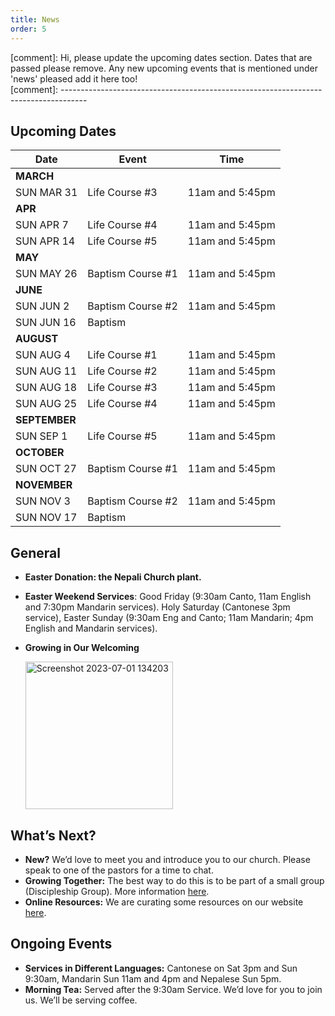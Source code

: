 ```yaml
---
title: News
order: 5
---
```


[comment]: Hi, please update the upcoming dates section. Dates that are passed please remove. Any new upcoming events that is mentioned under 'news' pleased add it here too!   
[comment]: ------------------------------------------------------------------------------------



## Upcoming Dates

| Date | Event | Time |
| ----- | ----- | ----- |
| **MARCH** | 
| SUN MAR 31 | Life Course #3 | 11am and 5:45pm |
| **APR** | 
| SUN APR 7 | Life Course #4 | 11am and 5:45pm |
| SUN APR 14 | Life Course #5 | 11am and 5:45pm |
| **MAY** | 
| SUN MAY 26 | Baptism Course #1 | 11am and 5:45pm |
| **JUNE** | 
| SUN JUN 2 | Baptism Course #2 | 11am and 5:45pm |
| SUN JUN 16 | Baptism |  |
| **AUGUST** | 
| SUN AUG 4 | Life Course #1 | 11am and 5:45pm |
| SUN AUG 11 | Life Course #2 | 11am and 5:45pm |
| SUN AUG 18 | Life Course #3 | 11am and 5:45pm |
| SUN AUG 25 | Life Course #4 | 11am and 5:45pm |
| **SEPTEMBER** | 
| SUN SEP 1 | Life Course #5 | 11am and 5:45pm |
| **OCTOBER** | 
| SUN OCT 27 | Baptism Course #1 | 11am and 5:45pm |
| **NOVEMBER** | 
| SUN NOV 3 | Baptism Course #2 | 11am and 5:45pm |
| SUN NOV 17 | Baptism |  |




## General

 
- **Easter Donation: the Nepali Church plant.** 
- **Easter Weekend Services**: Good Friday (9:30am Canto, 11am English and 7:30pm Mandarin services). Holy Saturday (Cantonese 3pm service), Easter Sunday (9:30am Eng and Canto; 11am Mandarin; 4pm English and Mandarin services). 
- **Growing in Our Welcoming**

  <img width="236" alt="Screenshot 2023-07-01 134203" src="https://github.com/stgeorgeshurstville/bulletin/assets/119166299/b540ac1c-0ba4-481e-90a5-5464939f7e4c">


## What’s Next?
- **New?** We’d love to meet you and introduce you to our church. Please speak to one of the pastors for a time to chat. 
- **Growing Together:** The best way to do this is to be part of a small group (Discipleship Group). More information [here](https://stgeorgeshurstville.org.au/discipleship-groups).
- **Online Resources:** We are curating some resources on our website [here](https://stgeorgeshurstville.org.au/lets-talk-about-christianity).  

## Ongoing Events
- **Services in Different Languages:** Cantonese on Sat 3pm and Sun 9:30am, Mandarin Sun 11am and 4pm and Nepalese Sun 5pm. 
- **Morning Tea:** Served after the 9:30am Service. We’d love for you to join us. We’ll be serving coffee.

